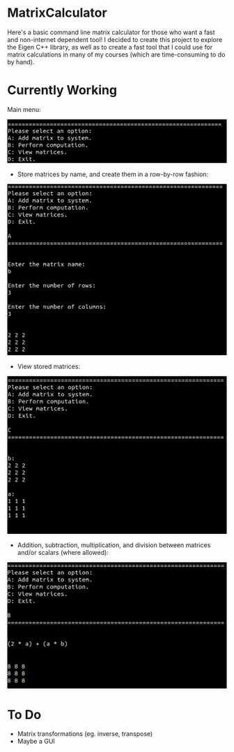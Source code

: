 # MatrixCalculator
Here's a basic command line matrix calculator for those who want a fast and non-internet dependent tool! I decided to create this project to explore the Eigen C++ library, as well as to create a fast tool that I could use for matrix calculations in many of my courses (which are time-consuming to do by hand).

# Currently Working
Main menu:

![alt text](/screenshots/main.png?raw=true "Main menu.")

- Store matrices by name, and create them in a row-by-row fashion:

![alt text](/screenshots/adding_matrix.png?raw=true "Adding matrices to the system.")
- View stored matrices:

![alt text](/screenshots/view_system.png?raw=true "Viewing stored matrices.")
- Addition, subtraction, multiplication, and division between matrices and/or scalars (where allowed):

![alt text](/screenshots/computation.png?raw=true "Adding matrices.")

# To Do
- Matrix transformations (eg. inverse, transpose)
- Maybe a GUI
